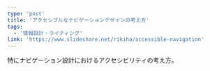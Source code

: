 ```yaml
---
type: 'post'
title: 'アクセシブルなナビゲーションデザインの考え方'
tags:
  - '情報設計・ライティング'
link: 'https://www.slideshare.net/rikiha/accessible-navigation'
---
```

特にナビゲーション設計におけるアクセシビリティの考え方。
